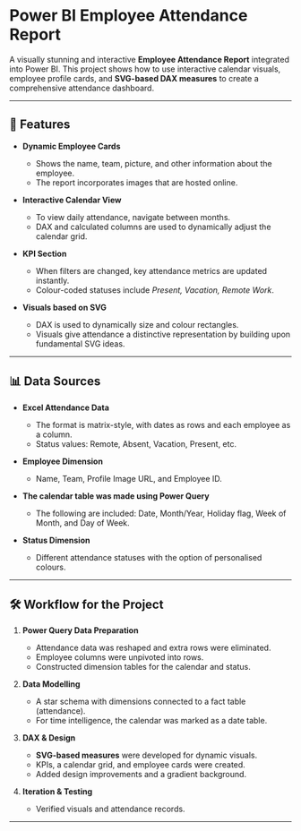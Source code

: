 # Power BI Employee Attendance Report

A visually stunning and interactive **Employee Attendance Report** integrated into Power BI.
This project shows how to use interactive calendar visuals, employee profile cards, and **SVG-based DAX measures** to create a comprehensive attendance dashboard.

 
---

## 🚀 Features

- **Dynamic Employee Cards**
  - Shows the name, team, picture, and other information about the employee.
  - The report incorporates images that are hosted online.

- **Interactive Calendar View**
  - To view daily attendance, navigate between months.
  - DAX and calculated columns are used to dynamically adjust the calendar grid.

- **KPI Section**
  - When filters are changed, key attendance metrics are updated instantly.
  - Colour-coded statuses include *Present, Vacation, Remote Work*.

- **Visuals based on SVG**  
  - DAX is used to dynamically size and colour rectangles.
  - Visuals give attendance a distinctive representation by building upon fundamental SVG ideas.

---

## 📊 Data Sources  

- **Excel Attendance Data**
  - The format is matrix-style, with dates as rows and each employee as a column.
  - Status values: Remote, Absent, Vacation, Present, etc.  

- **Employee Dimension**
  - Name, Team, Profile Image URL, and Employee ID.

- **The calendar table was made using Power Query**
  - The following are included: Date, Month/Year, Holiday flag, Week of Month, and Day of Week.

- **Status Dimension** 
  - Different attendance statuses with the option of personalised colours.

---

## 🛠️ Workflow for the Project  

1. **Power Query Data Preparation**  
   - Attendance data was reshaped and extra rows were eliminated.
   - Employee columns were unpivoted into rows.
   - Constructed dimension tables for the calendar and status.

2. **Data Modelling** 
   - A star schema with dimensions connected to a fact table (attendance).
   - For time intelligence, the calendar was marked as a date table.  

3. **DAX & Design**  
   - **SVG-based measures** were developed for dynamic visuals.
   - KPIs, a calendar grid, and employee cards were created.  
   - Added design improvements and a gradient background.  

4. **Iteration & Testing**  
   - Verified visuals and attendance records.    

---
